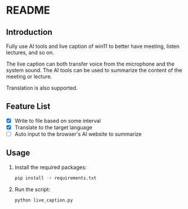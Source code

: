 # README

## Introduction

Fully use AI tools and live caption of win11 to better have meeting, listen lectures, and so on.

The live caption can both transfer voice from the microphone and the system sound. The AI tools can be used to summarize the content of the meeting or lecture.

Translation is also supported.

## Feature List

- [x] Write to file based on some interval
- [x] Translate to the target language
- [ ] Auto input to the browser's AI website to summarize

## Usage

1. Install the required packages:
   ```bash
   pip install -r requirements.txt
   ```
2. Run the script:
   ```bash
   python live_caption.py
   ```